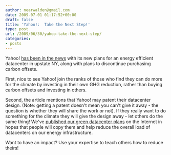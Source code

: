 ```yaml
---
author: nearwalden@gmail.com
date: 2009-07-01 01:17:52+00:00
draft: false
title: 'Yahoo!:  Take the Next Step!'
type: post
url: /2009/06/30/yahoo-take-the-next-step/
categories:
- posts
---
```


Yahoo! [has been in the news](http://news.cnet.com/8301-11128_3-10276103-54.html?tag=newsEditorsPicksArea.0) with its new plans for an energy efficient datacenter in upstate NY, along with plans to discontinue purchasing carbon offsets.  





First, nice to see Yahoo! join the ranks of those who find they can do more for the climate by investing in their own GHG reduction, rather than buying carbon offsets and investing in others.  





Second, the article mentions that Yahoo! may patent their datacenter design.  (Note: getting a patent doesn't mean you can't give it away - the question is whether they will share the work or not).   If they really want to do something for the climate they will give the design away - let others do the same thing!  We've [published our green datacenter plans](http://www.sun.com/aboutsun/environment/green/datacenter.jsp) on the Internet in hopes that people will copy them and help reduce the overall load of datacenters on our energy infrastructure.  





Want to have an impact?  Use your expertise to teach others how to reduce theirs!



